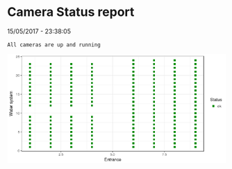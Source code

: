 Camera Status report
================
15/05/2017 - 23:38:05

    All cameras are up and running

![](camreport_files/figure-markdown_github/unnamed-chunk-2-1.png)
